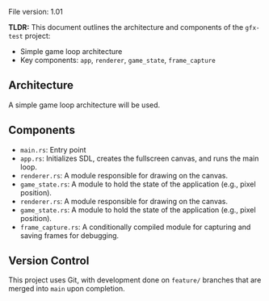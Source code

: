 File version: 1.01

**TLDR:**
This document outlines the architecture and components of the `gfx-test` project:
* Simple game loop architecture
* Key components: `app`, `renderer`, `game_state`, `frame_capture`

## Architecture

A simple game loop architecture will be used.

## Components

- `main.rs`: Entry point
- `app.rs`: Initializes SDL, creates the fullscreen canvas, and runs the main loop.
- `renderer.rs`: A module responsible for drawing on the canvas.
- `game_state.rs`: A module to hold the state of the application (e.g., pixel position).
- `renderer.rs`: A module responsible for drawing on the canvas.
- `game_state.rs`: A module to hold the state of the application (e.g., pixel position).
- `frame_capture.rs`: A conditionally compiled module for capturing and saving frames for debugging.

## Version Control

This project uses Git, with development done on `feature/` branches that are merged into `main` upon completion.

